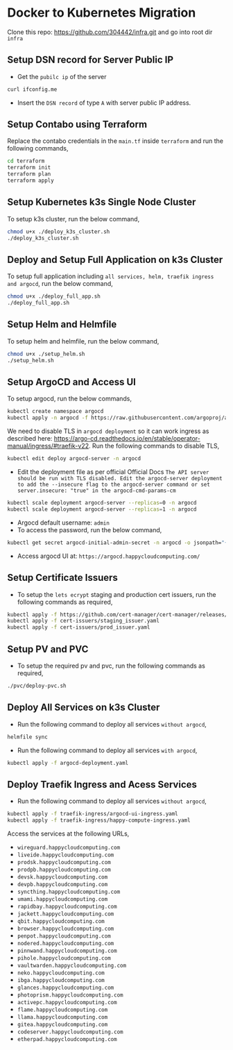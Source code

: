 # Docker to Kubernetes Migration
Clone this repo: https://github.com/304442/infra.git and go into root dir `infra`

## Setup DSN record for Server Public IP
- Get the `pubilc ip` of the server

```bash
curl ifconfig.me
```

- Insert the `DSN record` of type `A` with server public IP address.  

## Setup Contabo using Terraform

Replace the contabo credentials in the `main.tf` inside `terraform` and run the following commands,

```bash
cd terraform
terraform init
terraform plan
terraform apply
```

## Setup Kubernetes k3s Single Node Cluster

To setup k3s cluster, run the below command,
```bash
chmod u+x ./deploy_k3s_cluster.sh
./deploy_k3s_cluster.sh
```

## Deploy and Setup Full Application on k3s Cluster

To setup full application including `all services, helm, traefik ingress and argocd`, run the below command,
```bash
chmod u+x ./deploy_full_app.sh
./deploy_full_app.sh
```

## Setup Helm and Helmfile

To setup helm and helmfile, run the below command,
```bash
chmod u+x ./setup_helm.sh
./setup_helm.sh
```

## Setup ArgoCD and Access UI

To setup argocd, run the below commands,
```bash
kubectl create namespace argocd
kubectl apply -n argocd -f https://raw.githubusercontent.com/argoproj/argo-cd/stable/manifests/install.yaml
```

We need to disable TLS in `argocd deployment` so it can work ingress as described here: https://argo-cd.readthedocs.io/en/stable/operator-manual/ingress/#traefik-v22. Run the following commands to disable TLS,


```bash
kubectl edit deploy argocd-server -n argocd

```

- Edit the deployment file as per official Official Docs `The API server should be run with TLS disabled. Edit the argocd-server deployment to add the --insecure flag to the argocd-server command or set server.insecure: "true" in the argocd-cmd-params-cm`

```bash
kubectl scale deployment argocd-server --replicas=0 -n argocd
kubectl scale deployment argocd-server --replicas=1 -n argocd
```

- Argocd default username: `admin`
- To access the password, run the below command,

```bash
kubectl get secret argocd-initial-admin-secret -n argocd -o jsonpath="{.data.password}" | base64 --d; echo
```

- Access argocd UI at: `https://argocd.happycloudcomputing.com/`


## Setup Certificate Issuers

- To setup the `lets ecrypt` staging and production cert issuers, run the following commands as required,

```bash
kubectl apply -f https://github.com/cert-manager/cert-manager/releases/download/v1.14.5/cert-manager.yaml
kubectl apply -f cert-issuers/staging_issuer.yaml
kubectl apply -f cert-issuers/prod_issuer.yaml
```

## Setup PV and PVC

- To setup the required pv and pvc, run the following commands as required,

```bash
./pvc/deploy-pvc.sh
```

## Deploy All Services on k3s Cluster

- Run the following command to deploy all services `without argocd`,

```bash
helmfile sync
```

- Run the following command to deploy all services `with argocd`,

```bash
kubectl apply -f argocd-deployment.yaml
```


## Deploy Traefik Ingress and Acess Services
- Run the following command to deploy all services `without argocd`,

```bash
kubectl apply -f traefik-ingress/argocd-ui-ingress.yaml
kubectl apply -f traefik-ingress/happy-compute-ingress.yaml
```

Access the services at the following URLs,

- `wireguard.happycloudcomputing.com`
- `liveide.happycloudcomputing.com`
- `prodsk.happycloudcomputing.com`
- `prodpb.happycloudcomputing.com`
- `devsk.happycloudcomputing.com`
- `devpb.happycloudcomputing.com`
- `syncthing.happycloudcomputing.com`
- `umami.happycloudcomputing.com`
- `rapidbay.happycloudcomputing.com`
- `jackett.happycloudcomputing.com`
- `qbit.happycloudcomputing.com`
- `browser.happycloudcomputing.com`
- `penpot.happycloudcomputing.com`
- `nodered.happycloudcomputing.com`
- `pinnwand.happycloudcomputing.com`
- `pihole.happycloudcomputing.com`
- `vaultwarden.happycloudcomputing.com`
- `neko.happycloudcomputing.com`
- `ibga.happycloudcomputing.com`
- `glances.happycloudcomputing.com`
- `photoprism.happycloudcomputing.com`
- `activepc.happycloudcomputing.com`
- `flame.happycloudcomputing.com`
- `llama.happycloudcomputing.com`
- `gitea.happycloudcomputing.com`
- `codeserver.happycloudcomputing.com`
- `etherpad.happycloudcomputing.com`

